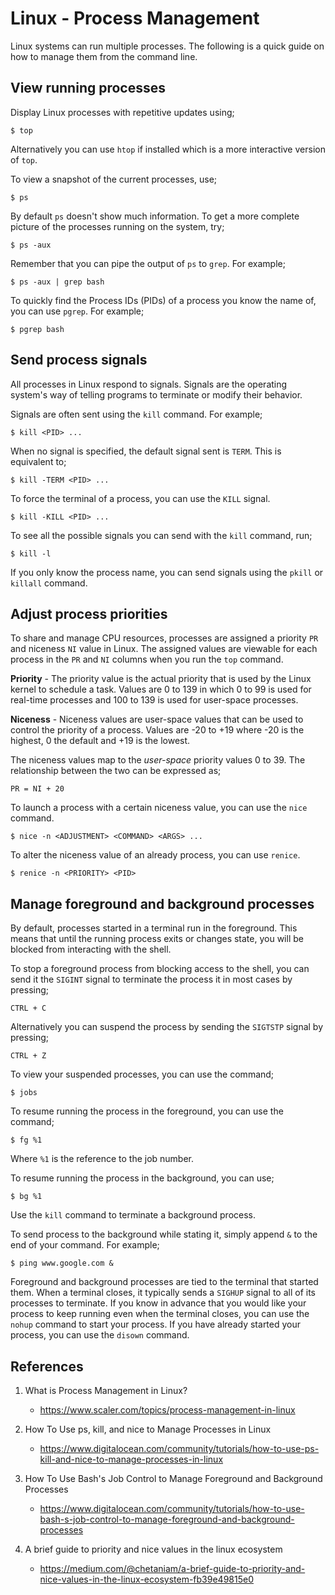 # Linux - Process Management

Linux systems can run multiple processes. The following is a quick guide on how to manage them from the command line.

## View running processes

Display Linux processes with repetitive updates using;

    $ top

Alternatively you can use `htop` if installed which is a more interactive version of `top`.

To view a snapshot of the current processes, use;

    $ ps

By default `ps` doesn't show much information. To get a more complete picture of the processes running on the system, try;

    $ ps -aux

Remember that you can pipe the output of `ps` to `grep`. For example;

    $ ps -aux | grep bash

To quickly find the Process IDs (PIDs) of a process you know the name of, you can use `pgrep`. For example;

    $ pgrep bash

## Send process signals

All processes in Linux respond to signals. Signals are the operating system's way of telling programs to terminate or modify their behavior.

Signals are often sent using the `kill` command. For example;

    $ kill <PID> ...

When no signal is specified, the default signal sent is `TERM`. This is equivalent to;

    $ kill -TERM <PID> ...

To force the terminal of a process, you can use the `KILL` signal.

    $ kill -KILL <PID> ...

To see all the possible signals you can send with the `kill` command, run;

    $ kill -l

If you only know the process name, you can send signals using the `pkill` or `killall` command.

## Adjust process priorities

To share and manage CPU resources, processes are assigned a priority `PR` and niceness `NI` value in Linux. The assigned values are viewable for each process in the `PR` and `NI` columns when you run the `top` command.

**Priority** - The priority value is the actual priority that is used by the Linux kernel to schedule a task. Values are 0 to 139 in which 0 to 99 is used for real-time processes and 100 to 139 is used for user-space processes.

**Niceness** - Niceness values are user-space values that can be used to control the priority of a process. Values are -20 to +19 where -20 is the highest, 0 the default and +19 is the lowest.

The niceness values map to the *user-space* priority values 0 to 39. The relationship between the two can be expressed as;

    PR = NI + 20

To launch a process with a certain niceness value, you can use the `nice` command.

    $ nice -n <ADJUSTMENT> <COMMAND> <ARGS> ...

To alter the niceness value of an already process, you can use `renice`.

    $ renice -n <PRIORITY> <PID>

## Manage foreground and background processes

By default, processes started in a terminal run in the foreground. This means that until the running process exits or changes state, you will be blocked from interacting with the shell.

To stop a foreground process from blocking access to the shell, you can send it the `SIGINT` signal to terminate the process it in most cases by pressing;

    CTRL + C

Alternatively you can suspend the process by sending the `SIGTSTP` signal by pressing;

    CTRL + Z

To view your suspended processes, you can use the command;

    $ jobs

To resume running the process in the foreground, you can use the command;

    $ fg %1

Where `%1` is the reference to the job number.

To resume running the process in the background, you can use;

    $ bg %1

Use the `kill` command to terminate a background process.

To send process to the background while stating it, simply append `&` to the end of your command. For example;

    $ ping www.google.com &

Foreground and background processes are tied to the terminal that started them. When a terminal closes, it typically sends a `SIGHUP` signal to all of its processes to terminate. If you know in advance that you would like your process to keep running even when the terminal closes, you can use the `nohup` command to start your process. If you have already started your process, you can use the `disown` command.

## References

1. What is Process Management in Linux?

    - <https://www.scaler.com/topics/process-management-in-linux>

2. How To Use ps, kill, and nice to Manage Processes in Linux

    - <https://www.digitalocean.com/community/tutorials/how-to-use-ps-kill-and-nice-to-manage-processes-in-linux>

3. How To Use Bash's Job Control to Manage Foreground and Background Processes

    - <https://www.digitalocean.com/community/tutorials/how-to-use-bash-s-job-control-to-manage-foreground-and-background-processes>

4. A brief guide to priority and nice values in the linux ecosystem

    - <https://medium.com/@chetaniam/a-brief-guide-to-priority-and-nice-values-in-the-linux-ecosystem-fb39e49815e0>